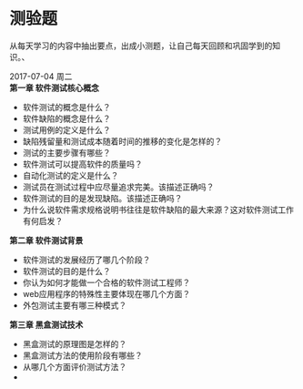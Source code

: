 # 测验题

从每天学习的内容中抽出要点，出成小测题，让自己每天回顾和巩固学到的知识。、

2017-07-04  周二  
**第一章 软件测试核心概念**
- 软件测试的概念是什么？
- 软件缺陷的概念是什么？
- 测试用例的定义是什么？
- 缺陷残留量和测试成本随着时间的推移的变化是怎样的？
- 测试的主要步骤有哪些？
- 软件测试可以提高软件的质量吗？
- 自动化测试的定义是什么？
- 测试员在测试过程中应尽量追求完美。该描述正确吗？
- 软件测试的目的是发现缺陷。该描述正确吗？
- 为什么说软件需求规格说明书往往是软件缺陷的最大来源？这对软件测试工作有何启发？

**第二章 软件测试背景**
- 软件测试的发展经历了哪几个阶段？
- 软件测试的目的是什么？
- 你认为如何才能做一个合格的软件测试工程师？
- web应用程序的特殊性主要体现在哪几个方面？
- 外包测试主要有哪三种模式？

**第三章 黑盒测试技术**
- 黑盒测试的原理图是怎样的？
- 黑盒测试方法的使用阶段有哪些？
- 从哪几个方面评价测试方法？
- 